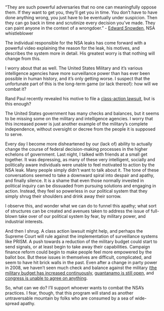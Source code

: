 “They are such powerful adversaries that no one can meaningfully oppose them.
If they want to get you, they’ll get you in time. You don’t have to have done
anything wrong, you just have to be eventually under suspicion. Then they can
go back in time and scrutinize every decision you’ve made. They can paint
anyone in the context of a wrongdoer.” - [Edward Snowden](http://www.guardian.co.uk/world/2013/jun/09/edward-snowden-nsa-whistleblower-surveillance), NSA whistleblower

The individual responsible for the NSA leaks has come forward with a powerful
video explaining the reason for the leak, his motives, and describes the system
more in detail. His greatest worry is that nothing will change from this.

I worry about that as well. The United States Military and it’s various
intelligence agencies have more surveillance power than has ever been possible
in human history, and it’s only getting worse. I suspect that the unfortunate
part of this is the long-term game (or lack thereof): how will we combat it?

Rand Paul recently revealed his motive to file a [class-action lawsuit](http://www.huffingtonpost.com/2013/06/09/rand-paul-nsa_n_3411587.html), but is
this enough?

The United States government has many checks and balances, but it seems to be
missing some on the military and intelligence agencies. I worry that this
increased power is just another example of the military’s complete
independence, without oversight or decree from the people it is supposed to
serve.

Every day I become more disheartened by our (lack of) ability to actually
change the course of federal decision-making processes in the higher echelons
of government. Last night, I talked with friends at a small get together. It
was depressing, as many of these very intelligent, socially and politically
aware individuals were unable to feel motivated to action by the NSA leak. Many
people simply didn’t want to talk about it. The tone of these conversations
seemed to take a downward spiral into despair and apathy, and finally silence.
It is a shame that even those normally invested in political inquiry can be
dissuaded from pursuing solutions and engaging in action. Instead, they feel so
powerless in our political system that they simply shrug their shoulders and
drink away their sorrow.

I observe this, and wonder what we can do to funnel this apathy; what sort of
structures can be created and avenues taken to address the issue of full-blown
take over of our political system by fear, by military power, and industrial
interests.

And then I shrug. A class action lawsuit might help, and perhaps the Supreme
Court will rule against the implementation of surveillance systems like PRISM.
A push towards a reduction of the military budget could start to send signals,
or at least begin to take away their capabilities. Campaign finance reform
could begin to make people feel more empowered by the ballot box. But these
issues in themselves are difficult, complicated, and seem to have hit brick
walls in the past. Even after a change in party power in 2008, we haven’t seen
much check and balance against the military ([the military budget has increased
continuously](http://en.wikipedia.org/wiki/Military_budget_of_the_United_States), [guantanamo is still
open](http://abcnews.go.com/Politics/OTUS/guantanamo-bay-open-promises/story?id=16698768#.UbTexVKBwn8),
and [congress is unable to agree on anything](http://www.presstv.com/detail/2013/01/01/281288/us-congress-unable-to-make-decisions/).

So, what can we do? I’ll support whoever wants to combat the NSA’s practices. I
fear, though, that this program will stand as another untraversable mountain by
folks who are consumed by a sea of wide-spread apathy.


